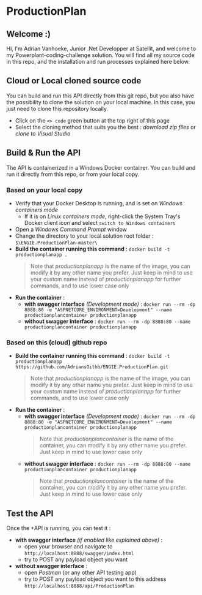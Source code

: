 # ProductionPlan

## Welcome :)
Hi, I'm Adrian Vanhoeke, Junior .Net Developper at Satellit, and welcome to my Powerplant-coding-challenge solution.
You will find all my source code in this repo, and the installation and run processes explained here below.

## Cloud or Local cloned source code
You can build and run this API directly from this git repo, but you also have the possibility to clone the solution on your local machine. In this case, you just need to clone this repository locally.

* Click on the `<> code` green button at the top right of this page
* Select the cloning method that suits you the best : _download zip files_ or _clone to Visual Studio_

## Build & Run the API 
The API is containerized in a Windows Docker container. You can build and run it directly from this repo, or from your local copy.
### Based on your local copy
* Verify that your Docker Desktop is running, and is set on _Windows containers mode_
  * If it is on _Linux containers mode_, right-click the System Tray's Docker client icon and select `switch to Windows containers`
* Open a _Windows Command Prompt_ window
* Change the directory to your local solution root folder : ` $\ENGIE.ProductionPlan-master\ `
* __Build the container running this command__ : `docker build -t productionplanapp .`
  > Note that _productionplanapp_ is the name of the image, you can modify it by any other name you prefer. Just keep in mind to use your custom name instead of _productionplanapp_ for further commands, and to use lower case only
* __Run the container__ :
  * __with swagger interface__ _(Development mode)_ : `docker run --rm -dp 8888:80 -e "ASPNETCORE_ENVIRONMENT=Development" --name productionplancontainer productionplanapp`
  * __without swagger interface__ : `docker run --rm -dp 8888:80 --name productionplancontainer productionplanapp`
### Based on this (cloud) github repo
* __Build the container running this command__ : `docker build -t productionplanapp https://github.com/AdriansGithb/ENGIE.ProductionPlan.git`
  > Note that _productionplanapp_ is the name of the image, you can modify it by any other name you prefer. Just keep in mind to use your custom name instead of _productionplanapp_ for further commands, and to use lower case only
* __Run the container__ :
  * __with swagger interface__ _(Development mode)_ : `docker run --rm -dp 8888:80 -e "ASPNETCORE_ENVIRONMENT=Development" --name productionplancontainer productionplanapp`
    > Note that _productionplancontainer_ is the name of the container, you can modify it by any other name you prefer. Just keep in mind to use lower case only
  * __without swagger interface__ : `docker run --rm -dp 8888:80 --name productionplancontainer productionplanapp`
    > Note that _productionplancontainer_ is the name of the container, you can modify it by any other name you prefer. Just keep in mind to use lower case only

## Test the API
Once the +API is running, you can test it :
* __with swagger interface__ _(if enabled like explained above)_ :
  * open your browser and navigate to `http://localhost:8888/swagger/index.html`
  * try to POST any payload object you want
* __without swagger interface__ : 
  * open _Postman_ (or any other API testing app)
  * try to POST any payload object you want to this address `http://localhost:8888/api/ProductionPlan`
